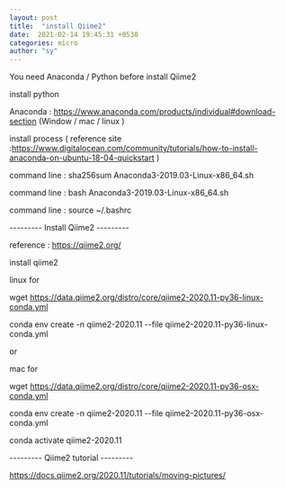 ```yaml
---
layout: post
title:  "install Qiime2"
date:  2021-02-14 19:45:31 +0530
categories: micro
author: "sy"
---
```



You need Anaconda / Python before install Qiime2 


install python 


Anaconda : https://www.anaconda.com/products/individual#download-section   (Window / mac / linux )


install process ( reference site :https://www.digitalocean.com/community/tutorials/how-to-install-anaconda-on-ubuntu-18-04-quickstart )  


command line : sha256sum Anaconda3-2019.03-Linux-x86_64.sh 


command line : bash Anaconda3-2019.03-Linux-x86_64.sh


command line : source ~/.bashrc 



--------- Install Qiime2 --------- 


reference : https://qiime2.org/ 


install qiime2 


linux for  


wget https://data.qiime2.org/distro/core/qiime2-2020.11-py36-linux-conda.yml 


conda env create -n qiime2-2020.11 --file qiime2-2020.11-py36-linux-conda.yml 




or  




mac for 


wget https://data.qiime2.org/distro/core/qiime2-2020.11-py36-osx-conda.yml 


conda env create -n qiime2-2020.11 --file qiime2-2020.11-py36-osx-conda.yml


conda activate qiime2-2020.11 



--------- Qiime2 tutorial ---------


https://docs.qiime2.org/2020.11/tutorials/moving-pictures/


